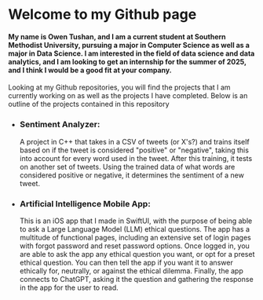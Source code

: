 # Welcome to my Github page #

#### My name is Owen Tushan, and I am a current student at Southern Methodist University, pursuing a major in Computer Science as well as a major in Data Science. I am interested in the field of data science and data analytics, and I am looking to get an internship for the summer of 2025, and I think I would be a good fit at your company. ####

Looking at my Github repositories, you will find the projects that I am currently working on as well as the projects I have completed. Below is an outline of the projects contained in  this repository


- ### Sentiment Analyzer: ###
  
  A project in C++ that takes in a CSV of tweets (or X's?) and trains itself based on if the tweet is considered "positive" or "negative", taking this into account for every word used in the tweet. After this training, it tests on another set of tweets. Using the trained data of what words are considered positive or negative, it determines the sentiment of a new tweet.


- ### Artificial Intelligence Mobile App: ###

  This is an iOS app that I made in SwiftUI, with the purpose of being able to ask a Large Language Model (LLM) ethical questions. The app has a multitude of functional pages, including an extensive set of login pages with forgot password and reset password options. Once logged in, you are able to ask the app any ethical question you want, or opt for a preset ethical question. You can then tell the app if you want it to answer ethically for, neutrally, or against the ethical dilemma. Finally, the app connects to ChatGPT, asking it the question and gathering the response in the app for the user to read. 



<!---
o-tushan/o-tushan is a ✨ special ✨ repository because its `README.md` (this file) appears on your GitHub profile.
You can click the Preview link to take a look at your changes.
--->
